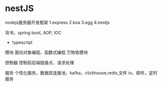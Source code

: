 # nestJS

nodejs服务器开发框架
1.express
2.koa
3.egg
4.nestjs

背书，spring boot, AOP, IOC

- typescript 

模块
面向对象编程，函数式编程
万物皆模块

控制器
控制前后端链接点，请求处理

服务
个性化服务，数据库连接池，kafka，clickhouse,redis,文件 io，邮件，定时服务
